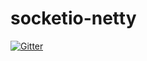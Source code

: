 # socketio-netty

[![Gitter](https://badges.gitter.im/Join%20Chat.svg)](https://gitter.im/loveMrStar/socketio-netty?utm_source=badge&utm_medium=badge&utm_campaign=pr-badge&utm_content=badge)